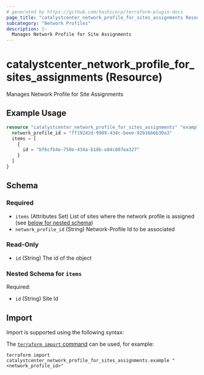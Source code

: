 ```yaml
---
# generated by https://github.com/hashicorp/terraform-plugin-docs
page_title: "catalystcenter_network_profile_for_sites_assignments Resource - terraform-provider-catalystcenter"
subcategory: "Network Profiles"
description: |-
  Manages Network Profile for Site Assignments
---
```


# catalystcenter_network_profile_for_sites_assignments (Resource)

Manages Network Profile for Site Assignments

## Example Usage

```terraform
resource "catalystcenter_network_profile_for_sites_assignments" "example" {
  network_profile_id = "ff19242d-9989-434c-beee-92b16b6b30a3"
  items = [
    {
      id = "bf6cfb4e-750e-434a-b18b-e84c807ea327"
    }
  ]
}
```

<!-- schema generated by tfplugindocs -->
## Schema

### Required

- `items` (Attributes Set) List of sites where the network profile is assigned (see [below for nested schema](#nestedatt--items))
- `network_profile_id` (String) Network-Profile Id to be associated

### Read-Only

- `id` (String) The id of the object

<a id="nestedatt--items"></a>
### Nested Schema for `items`

Required:

- `id` (String) Site Id

## Import

Import is supported using the following syntax:

The [`terraform import` command](https://developer.hashicorp.com/terraform/cli/commands/import) can be used, for example:

```shell
terraform import catalystcenter_network_profile_for_sites_assignments.example "<network_profile_id>"
```
